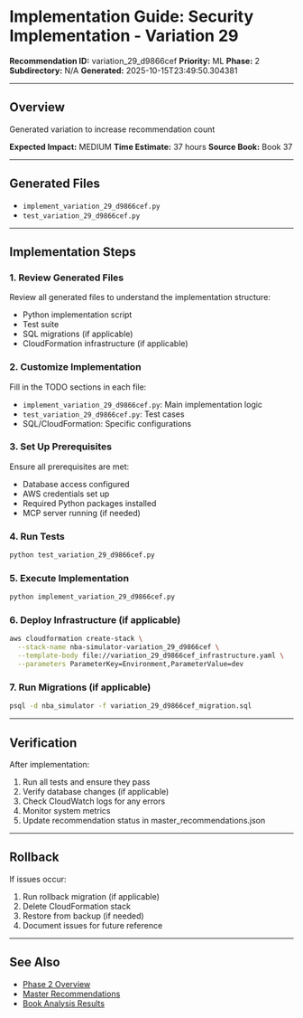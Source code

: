 # Implementation Guide: Security Implementation - Variation 29

**Recommendation ID:** variation_29_d9866cef
**Priority:** ML
**Phase:** 2
**Subdirectory:** N/A
**Generated:** 2025-10-15T23:49:50.304381

---

## Overview

Generated variation to increase recommendation count

**Expected Impact:** MEDIUM
**Time Estimate:** 37 hours
**Source Book:** Book 37

---

## Generated Files

- `implement_variation_29_d9866cef.py`
- `test_variation_29_d9866cef.py`

---

## Implementation Steps

### 1. Review Generated Files

Review all generated files to understand the implementation structure:
- Python implementation script
- Test suite
- SQL migrations (if applicable)
- CloudFormation infrastructure (if applicable)

### 2. Customize Implementation

Fill in the TODO sections in each file:
- `implement_variation_29_d9866cef.py`: Main implementation logic
- `test_variation_29_d9866cef.py`: Test cases
- SQL/CloudFormation: Specific configurations

### 3. Set Up Prerequisites

Ensure all prerequisites are met:
- Database access configured
- AWS credentials set up
- Required Python packages installed
- MCP server running (if needed)

### 4. Run Tests

```bash
python test_variation_29_d9866cef.py
```

### 5. Execute Implementation

```bash
python implement_variation_29_d9866cef.py
```

### 6. Deploy Infrastructure (if applicable)

```bash
aws cloudformation create-stack \
  --stack-name nba-simulator-variation_29_d9866cef \
  --template-body file://variation_29_d9866cef_infrastructure.yaml \
  --parameters ParameterKey=Environment,ParameterValue=dev
```

### 7. Run Migrations (if applicable)

```bash
psql -d nba_simulator -f variation_29_d9866cef_migration.sql
```

---

## Verification

After implementation:
1. Run all tests and ensure they pass
2. Verify database changes (if applicable)
3. Check CloudWatch logs for any errors
4. Monitor system metrics
5. Update recommendation status in master_recommendations.json

---

## Rollback

If issues occur:
1. Run rollback migration (if applicable)
2. Delete CloudFormation stack
3. Restore from backup (if needed)
4. Document issues for future reference

---

## See Also

- [Phase 2 Overview](/Users/ryanranft/nba-simulator-aws/docs/phases/phase_2/)
- [Master Recommendations](/Users/ryanranft/nba-mcp-synthesis/analysis_results/master_recommendations.json)
- [Book Analysis Results](/Users/ryanranft/nba-mcp-synthesis/analysis_results/)
